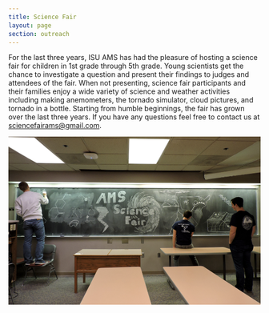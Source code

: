 ```yaml
---
title: Science Fair
layout: page
section: outreach
---
```


For the last three years, ISU AMS has had the pleasure of hosting a science fair for children in 
1st grade through 5th grade. Young scientists get the chance to investigate a question
and present their findings to judges and attendees of the fair. When not presenting, science fair
participants and their families enjoy a wide variety of science and weather activities including
making anemometers, the tornado simulator, cloud pictures, and tornado in a bottle. Starting from
humble beginnings, the fair has grown over the last three years. If you have any questions feel
free to contact us at sciencefairams@gmail.com.

<img src="https://github.com/isuams/isuams/blob/master/uploads/scifair2.png?raw=true" alt="Science Fair 2017" width="600">
